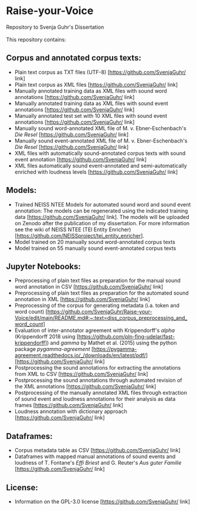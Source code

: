# Raise-your-Voice
Repository to Svenja Guhr's Dissertation <br/><br/>
This repository contains: 

## Corpus and annotated corpus texts:
- Plain text corpus as TXT files (UTF-8) [https://github.com/SvenjaGuhr/ link]
- Plain text corpus as XML files [https://github.com/SvenjaGuhr/  link]
- Manually annotated training data as XML files with sound word annotations [https://github.com/SvenjaGuhr/ link]
- Manually annotated training data as XML files with sound event annotations [https://github.com/SvenjaGuhr/ link]
- Manually annotated test set with 10 XML files with sound event annotations [https://github.com/SvenjaGuhr/ link]
- Manually sound word-annotated XML file of M. v. Ebner-Eschenbach's _Die Resel_ [https://github.com/SvenjaGuhr/ link]
- Manually sound event-annotated XML file of M. v. Ebner-Eschenbach's _Die Resel_ [https://github.com/SvenjaGuhr/ link]
- XML files with automatically sound-annotated corpus texts with sound event annotation [https://github.com/SvenjaGuhr/ link]
- XML files automatically sound event-annotated and semi-automatically enriched with loudness levels [https://github.com/SvenjaGuhr/ link]

## Models:
- Trained NEISS NTEE Models for automated sound word and sound event annotation: 
The models can be regenerated using the indicated training data [https://github.com/SvenjaGuhr/ link]. The models will be uploaded on Zenodo after the publication of my dissertation.
For more information see the wiki of NEISS NTEE (TEI Entity Enricher) [https://github.com/NEISSproject/tei_entity_enricher].
- Model trained on 20 manually sound word-annotated corpus texts
- Model trained on 55 manually sound event-annotated corpus texts

## Jupyter Notebooks:
- Preprocessing of plain text files as preparation for the manual sound word annotation in CSV [https://github.com/SvenjaGuhr/ link]
- Preprocessing of plain text files as preparation for the automated sound annotation in XML [https://github.com/SvenjaGuhr/ link]
- Preprocessing of the corpus for generating metadata (i.a. token and word count) [https://github.com/SvenjaGuhr/Raise-your-Voice/edit/main/README.md#:~:text=diss_corpus_preprocessing_and_word_count]
- Evaluation of inter-annotator agreement with Krippendorff's _alpha_ (Krippendorff 2018 using [https://github.com/pln-fing-udelar/fast-krippendorff]) and _gamma_ by Mathet et al. (2015) using the python package _pygamma-agreement_ [https://pygamma-agreement.readthedocs.io/_/downloads/en/latest/pdf/] [https://github.com/SvenjaGuhr/ link]
- Postprocessing the sound annotations for extracting the annotations from XML to CSV [https://github.com/SvenjaGuhr/ link]
- Postprocessing the sound annotations through automated revision of the XML annotations [https://github.com/SvenjaGuhr/ link]
- Postprocessing of the manually annotated XML files through extraction of sound event and loudness annotations for their analysis as data frames [https://github.com/SvenjaGuhr/ link]
- Loudness annotation with dictionary approach [https://github.com/SvenjaGuhr/ link]

## Dataframes:
- Corpus metadata table as CSV [https://github.com/SvenjaGuhr/  link]
- Dataframes with mapped manual annotations of sound events and loudness of T. Fontane's _Effi Briest_ and G. Reuter's _Aus guter Familie_ [https://github.com/SvenjaGuhr/  link]

## License:
- Information on the GPL-3.0 license [https://github.com/SvenjaGuhr/  link]
